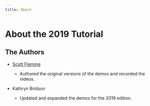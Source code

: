 ```yaml
---
title: About
---
```


# About the 2019 Tutorial

## The Authors

- [Scott Fleming](https://sdflem.github.io/)
  - Authored the original versions of the demos and recorded the videos.

- Kathryn Bridson
  - Updated and expanded the demos for the 2019 edition.
